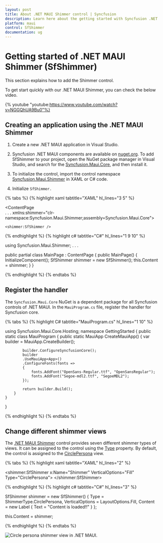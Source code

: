 ```yaml
---
layout: post
title: About .NET MAUI Shimmer control | Syncfusion
description: Learn here about the getting started with Syncfusion .NET MAUI Shimmer (SfShimmer) control, its elements and more.
platform: maui
control: SfShimmer
documentation: ug
---
```


# Getting started of .NET MAUI Shimmer (SfShimmer)

This section explains how to add the Shimmer control.

To get start quickly with our .NET MAUI Shimmer, you can check the below video.

{% youtube
"youtube:https://www.youtube.com/watch?v=NGGQhUA9Bu0"%}


## Creating an application using the .NET MAUI Shimmer

1. Create a new .NET MAUI application in Visual Studio.

2. Syncfusion .NET MAUI components are available on [nuget.org](https://www.nuget.org/). To add SfShimmer to your project, open the NuGet package manager in Visual Studio, and search for the [Syncfusion.Maui.Core](https://www.nuget.org/packages/Syncfusion.Maui.Core), and then install it.
3. To initialize the control, import the control namespace [Syncfusion.Maui.Shimmer](https://help.syncfusion.com/cr/maui/Syncfusion.Maui.Shimmer.SfShimmer.html) in XAML or C# code.

4. Initialize `SfShimmer.`

{% tabs %}
{% highlight xaml tabtitle="XAML" hl_lines="3 5" %}

<ContentPage   
    . . .
    xmlns:shimmer="clr-namespace:Syncfusion.Maui.Shimmer;assembly=Syncfusion.Maui.Core">

    <shimmer:SfShimmer />
</ContentPage>

{% endhighlight %}
{% highlight c# tabtitle="C#" hl_lines="1 9 10" %}

using Syncfusion.Maui.Shimmer;
. . .

public partial class MainPage : ContentPage
{
    public MainPage()
    {
        InitializeComponent();
        SfShimmer shimmer = new SfShimmer();
        this.Content = shimmer;
    }
}

{% endhighlight %}
{% endtabs %}

## Register the handler

The `Syncfusion.Maui.Core` NuGet is a dependent package for all Syncfusion controls of .NET MAUI. In the `MauiProgram.cs` file, register the handler for Syncfusion core.

{% tabs %}
{% highlight C# tabtitle="MauiProgram.cs" hl_lines="1 10" %}

using Syncfusion.Maui.Core.Hosting;
namespace GettingStarted
{
    public static class MauiProgram
    {
        public static MauiApp CreateMauiApp()
        {
            var builder = MauiApp.CreateBuilder();

            builder.ConfigureSyncfusionCore();
            builder
            .UseMauiApp<App>()
            .ConfigureFonts(fonts =>
            {
                fonts.AddFont("OpenSans-Regular.ttf", "OpenSansRegular");
                fonts.AddFont("Segoe-mdl2.ttf", "SegoeMDL2");
            });

            return builder.Build();
        }
    }
}

{% endhighlight %}
{% endtabs %}

## Change different shimmer views

The [.NET MAUI Shimmer](https://help.syncfusion.com/cr/maui/Syncfusion.Maui.Shimmer.SfShimmer.html) control provides seven different shimmer types of views. It can be assigned to the control using the [Type](https://help.syncfusion.com/cr/maui/Syncfusion.Maui.Shimmer.SfShimmer.html#Syncfusion_Maui_Shimmer_SfShimmer_Type) property. By default, the control is assigned to the [CirclePersona](https://help.syncfusion.com/cr/maui/Syncfusion.Maui.Shimmer.ShimmerType.html#Syncfusion_Maui_Shimmer_ShimmerType_CirclePersona) view.

{% tabs %}
{% highlight xaml tabtitle="XAML" hl_lines="2" %}

<shimmer:SfShimmer x:Name="Shimmer" VerticalOptions="Fill"
                   Type="CirclePersona">
    <StackLayout>
        <Label
            Text="Content is loaded!"
            HorizontalOptions="CenterAndExpand"
            VerticalOptions="CenterAndExpand">
        </Label>
    </StackLayout>
</shimmer:SfShimmer>

{% endhighlight %}
{% highlight c# tabtitle="C#" hl_lines="3" %}

SfShimmer shimmer = new SfShimmer()
   {
      Type = ShimmerType.CirclePersona,
      VerticalOptions = LayoutOptions.Fill,
      Content = new Label
      {
         Text = "Content is loaded!!"
      }
   };

   this.Content = shimmer;

{% endhighlight %}
{% endtabs %}

![Circle persona shimmer view in .NET MAUI.](images/overview/maui-circle-persona.gif)